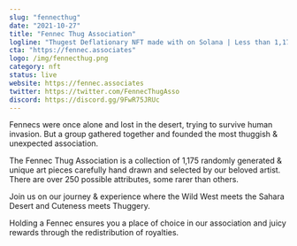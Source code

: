 ```yaml
---
slug: "fennecthug"
date: "2021-10-27"
title: "Fennec Thug Association"
logline: "Thugest Deflationary NFT made with on Solana | Less than 1,175 NFTs with 100% Royalties to sweep the floor atm"
cta: "https://fennec.associates"
logo: /img/fennecthug.png
category: nft
status: live
website: https://fennec.associates
twitter: https://twitter.com/FennecThugAsso
discord: https://discord.gg/9FwR75JRUc
---
```


Fennecs were once alone and lost in the desert, trying to survive human invasion. But a group gathered together and founded the most thuggish & unexpected association.

The Fennec Thug Association is a collection of 1,175 randomly generated & unique art pieces carefully hand drawn and selected by our beloved artist. There are over 250 possible attributes, some rarer than others.

Join us on our journey & experience where the Wild West meets the Sahara Desert and Cuteness meets Thuggery.

Holding a Fennec ensures you a place of choice in our association and juicy rewards through the redistribution of royalties.
